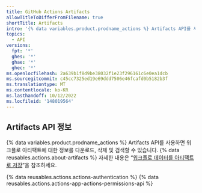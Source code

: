 ```yaml
---
title: GitHub Actions Artifacts
allowTitleToDifferFromFilename: true
shortTitle: Artifacts
intro: '{% data variables.product.prodname_actions %} Artifacts API를 사용하면 워크플로 아티팩트에 대한 정보를 다운로드, 삭제 및 검색할 수 있습니다.'
topics:
  - API
versions:
  fpt: '*'
  ghes: '*'
  ghae: '*'
  ghec: '*'
ms.openlocfilehash: 2a639b1f8d9be38032f1e23f296161c6e0ea1dcb
ms.sourcegitcommit: c45cc7325ed19e69ddd7506e46fcafd0b5182b3f
ms.translationtype: MT
ms.contentlocale: ko-KR
ms.lasthandoff: 10/12/2022
ms.locfileid: '148019564'
---
```

## Artifacts API 정보

{% data variables.product.prodname_actions %} Artifacts API를 사용하면 워크플로 아티팩트에 대한 정보를 다운로드, 삭제 및 검색할 수 있습니다. {% data reusables.actions.about-artifacts %} 자세한 내용은 “[워크플로 데이터를 아티팩트로 저장](/actions/using-workflows/storing-workflow-data-as-artifacts)”을 참조하세요.

{% data reusables.actions.actions-authentication %} {% data reusables.actions.actions-app-actions-permissions-api %}

